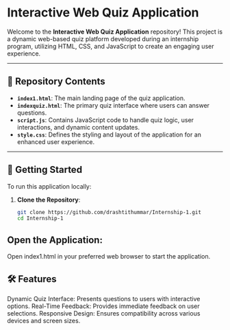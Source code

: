 # Interactive Web Quiz Application

Welcome to the **Interactive Web Quiz Application** repository! This project is a dynamic web-based quiz platform developed during an internship program, utilizing HTML, CSS, and JavaScript to create an engaging user experience.

---

## 📁 Repository Contents

- **`index1.html`**: The main landing page of the quiz application.
- **`indexquiz.html`**: The primary quiz interface where users can answer questions.
- **`script.js`**: Contains JavaScript code to handle quiz logic, user interactions, and dynamic content updates.
- **`style.css`**: Defines the styling and layout of the application for an enhanced user experience.

---

## 🚀 Getting Started

To run this application locally:

1. **Clone the Repository**:
   ```bash
   git clone https://github.com/drashtithummar/Internship-1.git
   cd Internship-1
   
## Open the Application:
Open index1.html in your preferred web browser to start the application.

## 🛠️ Features
Dynamic Quiz Interface: Presents questions to users with interactive options.
Real-Time Feedback: Provides immediate feedback on user selections.
Responsive Design: Ensures compatibility across various devices and screen sizes.
